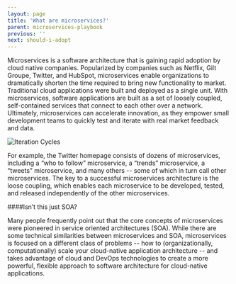 ```yaml
---
layout: page
title: 'What are microservices?'
parent: microservices-playbook
previous: ''
next: should-i-adopt
---
```

Microservices is a software architecture that is gaining rapid adoption by cloud native companies. Popularized by companies such as Netflix, Gilt Groupe, Twitter, and HubSpot, microservices enable organizations to dramatically shorten the time required to bring new functionality to market. Traditional cloud applications were built and deployed as a single unit. With microservices, software applications are built as a set of loosely coupled, self-contained services that connect to each other over a network. Ultimately, microservices can accelerate innovation, as they empower small development teams to quickly test and iterate with real market feedback and data.

![Iteration Cycles]({{site.baseurl}}/images/iteration-cycles.png)

For example, the Twitter homepage consists of dozens of microservices, including a “who to follow” microservice, a “trends” microservice, a “tweets” microservice, and many others -- some of which in turn call other microservices. The key to a successful microservices architecture is the loose coupling, which enables each microservice to be developed, tested, and released independently of the other microservices.

####Isn’t this just SOA?

Many people frequently point out that the core concepts of microservices were pioneered in service oriented architectures (SOA). While there are some technical similarities between microservices and SOA, microservices is focused on a different class of problems -- how to (organizationally, computationally) scale your cloud-native application architecture -- and takes advantage of cloud and DevOps technologies to create a more powerful, flexible approach to software architecture for cloud-native applications.
